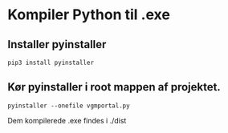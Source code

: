 # Kompiler Python til .exe

## Installer pyinstaller
```
pip3 install pyinstaller
```

## Kør pyinstaller i root mappen af projektet.
```
pyinstaller --onefile vgmportal.py
```
Dem kompilerede .exe findes i ./dist
